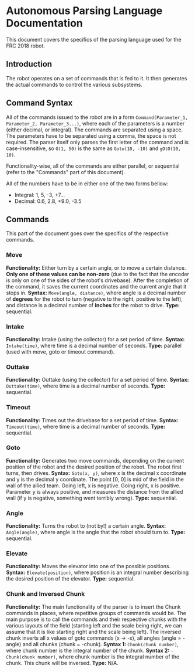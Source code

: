 # Autonomous Parsing Language Documentation
This document covers the specifics of the parsing language used for the FRC 2018 robot.

## Introduction
The robot operates on a set of commands that is fed to it. It then generates the actual commands to control the various subsystems.

## Command Syntax
All of the commands issued to the robot are in a form `Command(Parameter_1, Parameter_2, Parameter_3...)`, where each of the parameters is a number (either decimal, or integral). The commands are separated using a space. The parameters have to be separated using a comma, the space is not required. The parser itself only parses the first letter of the command and is case-insensitive, so `G(1, 50)` is the same as `Goto(10, -10)` and `gOtO(10, 10)`.

Functionality-wise, all of the commands are either parallel, or sequential (refer to the "Commands" part of this document).

All of the numbers have to be in either one of the two forms bellow:
* Integral: 1, 5, -3, +7...
* Decimal: 0.6, 2.8, +9.0, -3.5

## Commands
This part of the document goes over the specifics of the respective commands.

### Move
**Functionality:** Either turn by a certain angle, or to move a certain distance. **Only one of these values can be non-zero** (due to the fact that the encoder is only on one of the sides of the robot's drivebase). After the completion of the command, it saves the current coordinates and the current angle that it stops in.
**Syntax:** `Move(angle, distance)`, where angle is a decimal number of **degrees** for the robot to turn (negative to the right, positive to the left), and distance is a decimal number of **inches** for the robot to drive.
**Type:** sequential.

### Intake
**Functionality:** Intake (using the collector) for a set period of time.
**Syntax:** `Intake(time)`, where time is a decimal number of seconds.
**Type:** parallel (used with move, goto or timeout command).

### Outtake
**Functionality:** Outtake (using the collector) for a set period of time.
**Syntax:** `Outtake(time)`, where time is a decimal number of seconds.
**Type:** sequential.

### Timeout
**Functionality:** Times out the drivebase for a set period of time.
**Syntax:** `Timeout(time)`, where time is a decimal number of seconds.
**Type:** sequential.

### Goto
**Functionality:** Generates two move commands, depending on the current position of the robot and the desired position of the robot. The robot first turns, then drives.
**Syntax:** `Goto(x, y)`, where x is the decimal x coordinate and y is the decimal y coordinate. The point [0, 0] is mid of the field in the wall of the allied team. Going left, x is negative. Going right, x is positive. Parameter y is always positive, and measures the distance from the allied wall (if y is negative, something went terribly wrong).
**Type:** sequential.

### Angle
**Functionality:** Turns the robot to (not by!) a certain angle.
**Syntax:** `Angle(angle)`, where angle is the angle that the robot should turn to.
**Type:** sequential.

### Elevate
**Functionality:** Moves the elevator into one of the possible positions.
**Syntax:** `Elevate(position)`, where position is an integral number describing the desired position of the elevator.
**Type:** sequential.

### Chunk and Inversed Chunk
**Functionality:** The main functionality of the parser is to insert the Chunk commands in places, where repetitive groups of commands would be. The main purpose is to call the commands and their respective chunks with the various layouts of the field (starting left and the scale being right, we can assume that it is like starting right and the scale being left). The inversed chunk inverts all x values of goto commands (x -> -x), all angles (angle = -angle) and all chunks (chunk = -chunk).
**Syntax 1:** `Chunk(chunk number)`, where chunk number is the integral number of the chunk.
**Syntax 2:** `-Chunk(chunk number)`, where chunk number is the integral number of the chunk. This chunk will be inversed.
**Type:** N/A.